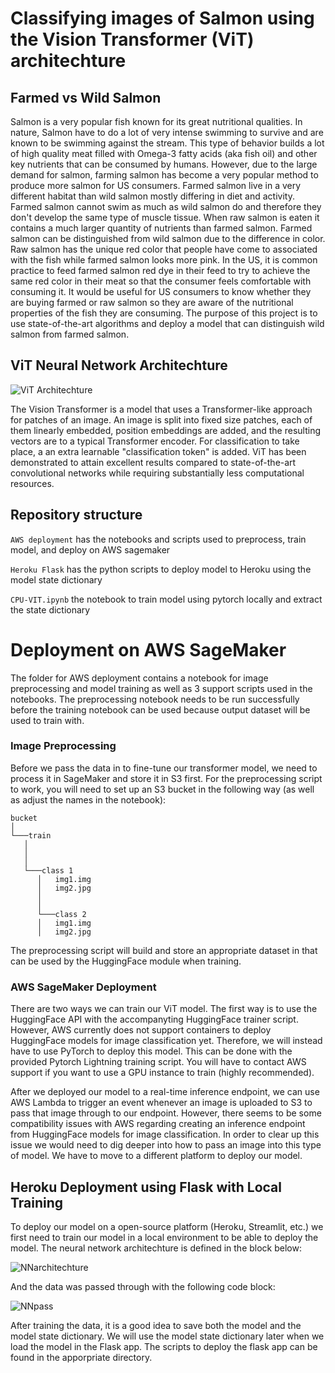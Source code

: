 # Classifying images of Salmon using the Vision Transformer (ViT) architechture

## Farmed vs Wild Salmon
Salmon is a very popular fish known for its great nutritional qualities. In nature, Salmon have to do a lot of very intense swimming to survive and are known to be swimming against the stream. This type of behavior builds a lot of high quality meat filled with Omega-3 fatty acids (aka fish oil) and other key nutrients that can be consumed by humans. However, due to the large demand for salmon, farming salmon has become a very popular method to produce more salmon for US consumers. Farmed salmon live in a very different habitat than wild salmon mostly differing in diet and activity. Farmed salmon cannot swim as much as wild salmon do and therefore they don't develop the same type of muscle tissue. When raw salmon is eaten it contains a much larger quantity of nutrients than farmed salmon. Farmed salmon can be distinguished from wild salmon due to the difference in color. Raw salmon has the unique red color that people have come to associated with the fish while farmed salmon looks more pink. In the US, it is common practice to feed farmed salmon red dye in their feed to try to achieve the same red color in their meat so that the consumer feels comfortable with consuming it. It would be useful for US consumers to know whether they are buying farmed or raw salmon so they are aware of the nutritional properties of the fish they are consuming. The purpose of this project is to use state-of-the-art algorithms and deploy a model that can distinguish wild salmon from farmed salmon.

## ViT Neural Network Architechture 
![ViT Architechture](https://production-media.paperswithcode.com/methods/Screen_Shot_2021-01-26_at_9.43.31_PM_uI4jjMq.png)

The Vision Transformer is a model that uses a Transformer-like approach for patches of an image. An image is split into fixed size patches, each of them linearly embedded, position embeddings are added, and the resulting vectors are to a typical Transformer encoder. For classification to take place, a an extra learnable "classification token" is added. ViT has been demonstrated to attain excellent results compared to state-of-the-art convolutional networks while requiring substantially less computational resources. 

## Repository structure

`AWS deployment` has the notebooks and scripts used to preprocess, train model, and deploy on AWS sagemaker

`Heroku Flask` has the python scripts to deploy model to Heroku using the model state dictionary 

`CPU-VIT.ipynb` the notebook to train model using pytorch locally and extract the state dictionary

# Deployment on AWS SageMaker

The folder for AWS deployment contains a notebook for image preprocessing and model training as well as 3 support scripts used in the notebooks. The preprocessing notebook needs to be run successfully before the training notebook can be used because output dataset will be used to train with.

### Image Preprocessing

Before we pass the data in to fine-tune our transformer model, we need to process it in SageMaker and store it in S3 first. For the preprocessing script to work, you will need to set up an S3 bucket in the following way (as well as adjust the names in the notebook):
```
bucket    
│
└───train
   │   
   │   
   │
   └───class 1
      │   img1.img
      │   img2.jpg
      │  
      │
      └───class 2
      │   img1.img
      │   img2.jpg
```
The preprocessing script will build and store an appropriate dataset in that can be used by the HuggingFace module when training.

### AWS SageMaker Deployment

There are two ways we can train our ViT model. The first way is to use the HuggingFace API with the accompanyting HuggingFace trainer script. However, AWS currently does not support containers to deploy HuggingFace models for image classification yet. Therefore, we will instead have to use PyTorch to deploy this model. This can be done with the provided Pytorch Lightning training script. You will have to contact AWS support if you want to use a GPU instance to train (highly recommended). 

After we deployed our model to a real-time inference endpoint, we can use AWS Lambda to trigger an event whenever an image is uploaded to S3 to pass that image through to our endpoint. However, there seems to be some compatibility issues with AWS regarding creating an inference endpoint from HuggingFace models for image classification. In order to clear up this issue we would need to dig deeper into how to pass an image into this type of model. We have to move to a different platform to deploy our model. 

## Heroku Deployment using Flask with Local Training


To deploy our model on a open-source platform (Heroku, Streamlit, etc.) we first need to train our model in a local environment to be able to deploy the model. The neural network architechture is defined in the block below: 

![NNarchitechture](https://i.imgur.com/cU3xzZM.png)

And the data was passed through with the following code block: 

![NNpass](https://i.imgur.com/oGbwvk7.png)

After training the data, it is a good idea to save both the model and the model state dictionary. We will use the model state dictionary later when we load the model in the Flask app. The scripts to deploy the flask app can be found in the apporpriate directory. 





